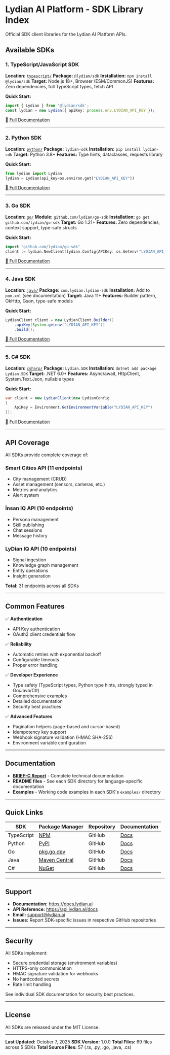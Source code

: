 # Lydian AI Platform - SDK Library Index

Official SDK client libraries for the Lydian AI Platform APIs.

## Available SDKs

### 1. TypeScript/JavaScript SDK
**Location:** [`typescript/`](./typescript/)
**Package:** `@lydian/sdk`
**Installation:** `npm install @lydian/sdk`
**Target:** Node.js 18+, Browser (ESM/CommonJS)
**Features:** Zero dependencies, full TypeScript types, fetch API

**Quick Start:**
```typescript
import { Lydian } from '@lydian/sdk';
const lydian = new Lydian({ apiKey: process.env.LYDIAN_API_KEY });
```

[📖 Full Documentation](./typescript/README.md)

---

### 2. Python SDK
**Location:** [`python/`](./python/)
**Package:** `lydian-sdk`
**Installation:** `pip install lydian-sdk`
**Target:** Python 3.8+
**Features:** Type hints, dataclasses, requests library

**Quick Start:**
```python
from lydian import Lydian
lydian = Lydian(api_key=os.environ.get("LYDIAN_API_KEY"))
```

[📖 Full Documentation](./python/README.md)

---

### 3. Go SDK
**Location:** [`go/`](./go/)
**Module:** `github.com/lydian/go-sdk`
**Installation:** `go get github.com/lydian/go-sdk`
**Target:** Go 1.21+
**Features:** Zero dependencies, context support, type-safe structs

**Quick Start:**
```go
import "github.com/lydian/go-sdk"
client := lydian.NewClient(lydian.Config{APIKey: os.Getenv("LYDIAN_API_KEY")})
```

[📖 Full Documentation](./go/README.md)

---

### 4. Java SDK
**Location:** [`java/`](./java/)
**Package:** `com.lydian:lydian-sdk`
**Installation:** Add to `pom.xml` (see documentation)
**Target:** Java 11+
**Features:** Builder pattern, OkHttp, Gson, type-safe models

**Quick Start:**
```java
LydianClient client = new LydianClient.Builder()
    .apiKey(System.getenv("LYDIAN_API_KEY"))
    .build();
```

[📖 Full Documentation](./java/README.md)

---

### 5. C# SDK
**Location:** [`csharp/`](./csharp/)
**Package:** `Lydian.SDK`
**Installation:** `dotnet add package Lydian.SDK`
**Target:** .NET 6.0+
**Features:** Async/await, HttpClient, System.Text.Json, nullable types

**Quick Start:**
```csharp
var client = new LydianClient(new LydianConfig
{
    ApiKey = Environment.GetEnvironmentVariable("LYDIAN_API_KEY")
});
```

[📖 Full Documentation](./csharp/README.md)

---

## API Coverage

All SDKs provide complete coverage of:

### Smart Cities API (11 endpoints)
- City management (CRUD)
- Asset management (sensors, cameras, etc.)
- Metrics and analytics
- Alert system

### İnsan IQ API (10 endpoints)
- Persona management
- Skill publishing
- Chat sessions
- Message history

### LyDian IQ API (10 endpoints)
- Signal ingestion
- Knowledge graph management
- Entity operations
- Insight generation

**Total:** 31 endpoints across all SDKs

---

## Common Features

✅ **Authentication**
- API Key authentication
- OAuth2 client credentials flow

✅ **Reliability**
- Automatic retries with exponential backoff
- Configurable timeouts
- Proper error handling

✅ **Developer Experience**
- Type safety (TypeScript types, Python type hints, strongly typed in Go/Java/C#)
- Comprehensive examples
- Detailed documentation
- Security best practices

✅ **Advanced Features**
- Pagination helpers (page-based and cursor-based)
- Idempotency key support
- Webhook signature validation (HMAC SHA-256)
- Environment variable configuration

---

## Documentation

- **[BRIEF-C Report](./SDK-GENERATION-BRIEF-C-REPORT.md)** - Complete technical documentation
- **README files** - See each SDK directory for language-specific documentation
- **Examples** - Working code examples in each SDK's `examples/` directory

---

## Quick Links

| SDK | Package Manager | Repository | Documentation |
|-----|----------------|------------|---------------|
| TypeScript | [NPM](https://npmjs.com) | GitHub | [Docs](./typescript/README.md) |
| Python | [PyPI](https://pypi.org) | GitHub | [Docs](./python/README.md) |
| Go | [pkg.go.dev](https://pkg.go.dev) | GitHub | [Docs](./go/README.md) |
| Java | [Maven Central](https://search.maven.org) | GitHub | [Docs](./java/README.md) |
| C# | [NuGet](https://nuget.org) | GitHub | [Docs](./csharp/README.md) |

---

## Support

- **Documentation:** https://docs.lydian.ai
- **API Reference:** https://api.lydian.ai/docs
- **Email:** support@lydian.ai
- **Issues:** Report SDK-specific issues in respective GitHub repositories

---

## Security

All SDKs implement:
- Secure credential storage (environment variables)
- HTTPS-only communication
- HMAC signature validation for webhooks
- No hardcoded secrets
- Rate limit handling

See individual SDK documentation for security best practices.

---

## License

All SDKs are released under the MIT License.

---

**Last Updated:** October 7, 2025
**SDK Version:** 1.0.0
**Total Files:** 69 files across 5 SDKs
**Total Source Files:** 57 (.ts, .py, .go, .java, .cs)
